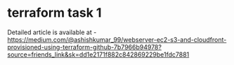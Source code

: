 # terraform task 1

Detailed article is available at - https://medium.com/@ashishkumar_99/webserver-ec2-s3-and-cloudfront-provisioned-using-terraform-github-7b7966b94978?source=friends_link&sk=dd1e2171f882c842869229be1fdc7881
